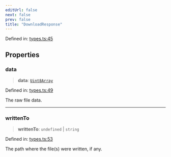 ```yaml
---
editUrl: false
next: false
prev: false
title: "DownloadResponse"
---
```


Defined in: [types.ts:45](https://github.com/tylerbutler/tools-monorepo/blob/main/packages/dill/src/types.ts#L45)

## Properties

### data

> **data**: [`Uint8Array`](https://developer.mozilla.org/docs/Web/JavaScript/Reference/Global_Objects/Uint8Array)

Defined in: [types.ts:49](https://github.com/tylerbutler/tools-monorepo/blob/main/packages/dill/src/types.ts#L49)

The raw file data.

***

### writtenTo

> **writtenTo**: `undefined` \| `string`

Defined in: [types.ts:53](https://github.com/tylerbutler/tools-monorepo/blob/main/packages/dill/src/types.ts#L53)

The path where the file(s) were written, if any.
